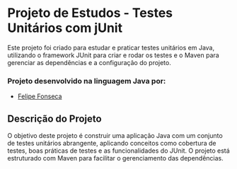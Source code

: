 # Projeto de Estudos - Testes Unitários com jUnit

Este projeto foi criado para estudar e praticar testes unitários em Java, utilizando o framework JUnit para criar e rodar os testes e o Maven para gerenciar as dependências e a configuração do projeto.

### Projeto desenvolvido na linguagem Java por:
- [Felipe Fonseca](https://github.com/lipefnsc)

## Descrição do Projeto

O objetivo deste projeto é construir uma aplicação Java com um conjunto de testes unitários abrangente, aplicando conceitos como cobertura de testes, boas práticas de testes e as funcionalidades do JUnit. O projeto está estruturado com Maven para facilitar o gerenciamento das dependências.